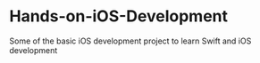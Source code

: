 # Hands-on-iOS-Development

Some of the basic iOS development project to learn Swift and iOS development
